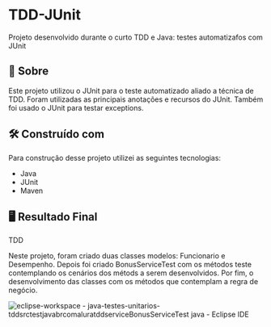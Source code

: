 # TDD-JUnit

Projeto desenvolvido durante o curto TDD e Java: testes automatizafos com JUnit 

## 🚀 Sobre

Este projeto utilizou o JUnit para o teste automatizado aliado a técnica de TDD.
Foram utilizadas as principais anotações e recursos do JUnit. Também foi usado o JUnit para testar exceptions.


## 🛠️ Construído com

Para construção desse projeto utilizei as seguintes tecnologias:

* Java
* JUnit
* Maven


## 🖥️ Resultado Final

TDD

Neste projeto, foram criado duas classes modelos: Funcionario e Desempenho.
Depois foi criado BonusServiceTest com os métodos teste contemplando os cenários dos métods a serem desenvolvidos.
Por fim, o desenvolvimento das classes com os métodos que contemplam a regra de negócio.

![eclipse-workspace - java-testes-unitarios-tddsrctestjavabrcomaluratddserviceBonusServiceTest java - Eclipse IDE](https://user-images.githubusercontent.com/101002556/174442847-ccc050c0-ce17-4337-9e96-cd1d454129fe.jpg)





